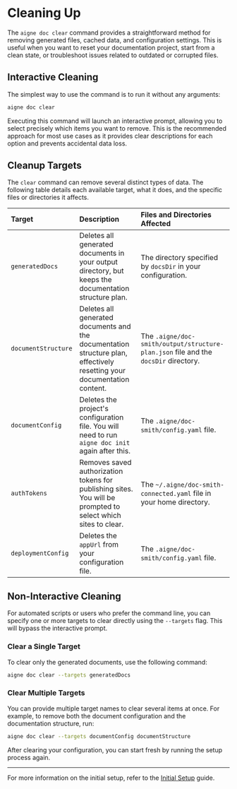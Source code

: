 # Cleaning Up

The `aigne doc clear` command provides a straightforward method for removing generated files, cached data, and configuration settings. This is useful when you want to reset your documentation project, start from a clean state, or troubleshoot issues related to outdated or corrupted files.

## Interactive Cleaning

The simplest way to use the command is to run it without any arguments:

```bash
aigne doc clear
```

Executing this command will launch an interactive prompt, allowing you to select precisely which items you want to remove. This is the recommended approach for most use cases as it provides clear descriptions for each option and prevents accidental data loss.

## Cleanup Targets

The `clear` command can remove several distinct types of data. The following table details each available target, what it does, and the specific files or directories it affects.

| Target | Description | Files and Directories Affected |
| :--- | :--- | :--- |
| `generatedDocs` | Deletes all generated documents in your output directory, but keeps the documentation structure plan. | The directory specified by `docsDir` in your configuration. |
| `documentStructure` | Deletes all generated documents and the documentation structure plan, effectively resetting your documentation content. | The `.aigne/doc-smith/output/structure-plan.json` file and the `docsDir` directory. |
| `documentConfig` | Deletes the project's configuration file. You will need to run `aigne doc init` again after this. | The `.aigne/doc-smith/config.yaml` file. |
| `authTokens` | Removes saved authorization tokens for publishing sites. You will be prompted to select which sites to clear. | The `~/.aigne/doc-smith-connected.yaml` file in your home directory. |
| `deploymentConfig` | Deletes the `appUrl` from your configuration file. | The `.aigne/doc-smith/config.yaml` file. |

## Non-Interactive Cleaning

For automated scripts or users who prefer the command line, you can specify one or more targets to clear directly using the `--targets` flag. This will bypass the interactive prompt.

### Clear a Single Target

To clear only the generated documents, use the following command:

```bash
aigne doc clear --targets generatedDocs
```

### Clear Multiple Targets

You can provide multiple target names to clear several items at once. For example, to remove both the document configuration and the documentation structure, run:

```bash
aigne doc clear --targets documentConfig documentStructure
```

After clearing your configuration, you can start fresh by running the setup process again.

---

For more information on the initial setup, refer to the [Initial Setup](./configuration-initial-setup.md) guide.